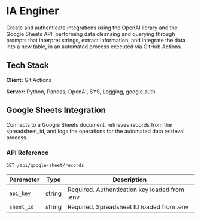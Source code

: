 # IA Enginer

Create and authenticate integrations using the OpenAI library and the Google Sheets API, performing data cleansing and querying through prompts that interpret strings, extract information, and integrate the data into a new table, in an automated process executed via GitHub Actions.

## Tech Stack

**Client:** Git Actions

**Server:** Python, Pandas, OpenAI, SYS, Logging, google.auth
## Google Sheets Integration
Connects to a Google Sheets document, retrieves records from the spreadsheet_id, and logs the operations for the automated data retrieval process.

### API Reference

```http
GET /api/google-sheet/records
````

| Parameter  | Type   | Description                                             |
|------------|--------|---------------------------------------------------------|
| `api_key`  | string | Required. Authentication key loaded from .env          |
| `sheet_id` | string | Required. Spreadsheet ID loaded from .env              |
